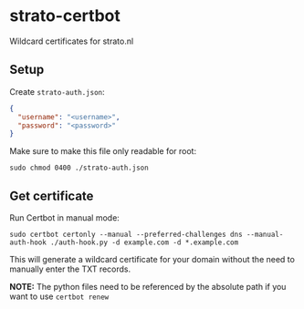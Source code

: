 # strato-certbot
Wildcard certificates for strato.nl

## Setup

Create `strato-auth.json`:

```json
{
  "username": "<username>",
  "password": "<password>"
}
```

Make sure to make this file only readable for root:

`sudo chmod 0400 ./strato-auth.json`

## Get certificate

Run Certbot in manual mode:

`sudo certbot certonly --manual --preferred-challenges dns --manual-auth-hook ./auth-hook.py -d example.com -d *.example.com`

This will generate a wildcard certificate for your domain without the need to manually enter the TXT records.

__NOTE:__ The python files need to be referenced by the absolute path if you want to use `certbot renew`
